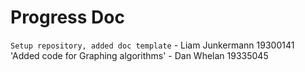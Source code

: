 # Progress Doc

`Setup repository, added doc template` - Liam Junkermann 19300141
'Added code for Graphing algorithms' - Dan Whelan 19335045